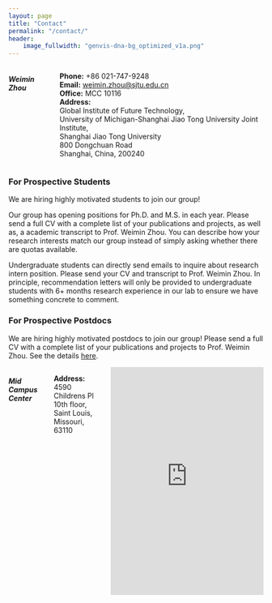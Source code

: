 ```yaml
---
layout: page
title: "Contact"
permalink: "/contact/"
header:
    image_fullwidth: "genvis-dna-bg_optimized_v1a.png"
---
```


<!--

<div class="row">
    <div class="small-12 small-centered columns">
        <img src="/assets/img/MalachiAndObi.jpg">
    </div>
</div>

-->

<div class="row">
    <div class="small-12 small-centered columns">
    <h5>Weimin Zhou</h5>
    <p>
      <b>Phone:</b> +86 021-747-9248<br>
      <b>Email:</b> <a href="mailto:weimin.zhou@sjtu.edu.cn">weimin.zhou@sjtu.edu.cn</a><br>
      <b>Office:</b> MCC 10116<br>
      <b>Address:</b><br>Global Institute of Future Technology,<br>University of Michigan-Shanghai Jiao Tong University Joint Institute,<br>Shanghai Jiao Tong University<br>800 Dongchuan Road<br>Shanghai, China, 200240
    </p>
    </div>
</div>

### For Prospective Students

We are hiring highly motivated students to join our group! 

Our group has opening positions for Ph.D. and M.S. in each year. Please send a full CV with a complete list of your publications and projects, as well as, a academic transcript to Prof. Weimin Zhou. You can describe how your research interests match our group instead of simply asking whether there are quotas available.

Undergraduate students can directly send emails to inquire about research intern position. Please send your CV and transcript to Prof. Weimin Zhou. In principle, recommendation letters will only be provided to undergraduate students with 6+ months research experience in our lab to ensure we have something concrete to comment.


### For Prospective Postdocs

We are hiring highly motivated postdocs to join our group! Please send a full CV with a complete list of your publications and projects to Prof. Weimin Zhou. See the details [here](https://postd.sjtu.edu.cn/info/1086/2408.htm).


<div class="row">
    <div class="small-12 small-centered columns">
        <h5>Mid Campus Center</h5>
        <p>
          <b>Address:</b><br> 4590 Childrens Pl<br>
          10th floor,<br>
          Saint Louis, Missouri, 63110<br>
        </p>
        <iframe src="https://www.google.com/maps/embed?pb=!1m18!1m12!1m3!1d3116.5504069161216!2d-90.2618255!3d38.6362228!2m3!1f0!2f0!3f0!3m2!1i1024!2i768!4f13.1!3m3!1m2!1s0x87d8b4df564ad7d1%3A0xddebd7786d830554!2sMid%20Campus%20Center!5e0!3m2!1sen!2sus!4v1660673700634!5m2!1sen!2sus" width="600" height="450" style="border:0;" allowfullscreen="" loading="lazy" referrerpolicy="no-referrer-when-downgrade"></iframe>
    </div>
</div>
